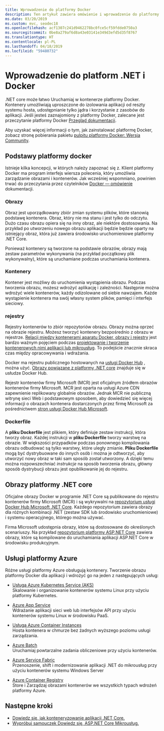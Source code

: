 ```yaml
---
title: Wprowadzenie do platformy Docker
description: Ten artykuł zawiera omówienie i wprowadzenie do platformy Docker w kontekście aplikacji .NET Core.
ms.date: 03/20/2019
ms.custom: mvc, seodec18
ms.openlocfilehash: acf1307c241d9462278bc0fce5cf59fdde0750a3
ms.sourcegitcommit: 0be8a279af6d8a43e03141e349d3efd5d35f8767
ms.translationtype: HT
ms.contentlocale: pl-PL
ms.lasthandoff: 04/18/2019
ms.locfileid: "59480732"
---
```

# <a name="introduction-to-net-and-docker"></a>Wprowadzenie do platform .NET i Docker

.NET core może łatwo Uruchamiaj w kontenerze platformy Docker. Kontenery umożliwiają uproszczone do izolowania aplikacji od reszty systemu hosta, udostępnianie tylko jądra i korzystanie z zasobów do aplikacji. Jeśli jesteś zaznajomiony z platformy Docker, zalecane jest przeczytanie platformy Docker [Przegląd dokumentacji](https://docs.docker.com/engine/docker-overview/).

Aby uzyskać więcej informacji o tym, jak zainstalować platformę Docker, zobacz stronę pobierania pakietu [pulpitu platformy Docker: Wersja Community](https://www.docker.com/products/docker-desktop).

## <a name="docker-basics"></a>Podstawy platformy docker

Istnieje kilka koncepcji, w których należy zapoznać się z. Klient platformy Docker ma program interfejs wiersza polecenia, który umożliwia zarządzanie obrazami i kontenerów. Jak wcześniej wspomniano, powinien trwać do przeczytania przez czytelników [Docker — omówienie](https://docs.docker.com/engine/docker-overview/) dokumentacji. 

### <a name="images"></a>Obrazy

Obraz jest uporządkowany zbiór zmian systemu plików, które stanowią podstawę kontenera. Obraz, który nie ma stanu i jest tylko do odczytu. Dużo czasu obrazu opiera się na inny obraz, ale niektóre dostosowania. Na przykład po utworzeniu nowego obrazu aplikacji będzie będzie oparty na istniejący obraz, która już zawiera środowisko uruchomieniowe platformy .NET Core.

Ponieważ kontenery są tworzone na podstawie obrazów, obrazy mają zestaw parametrów wykonywania (na przykład początkowy plik wykonywalny), które są uruchamiane podczas uruchamiania kontenera.

### <a name="containers"></a>Kontenery

Kontener jest możliwy do uruchomienia wystąpienia obrazu. Podczas tworzenia obrazu, możesz wdrożyć aplikację i zależności. Następnie można wdrożyć wiele kontenerów, każdy odizolowane od siebie nawzajem. Każde wystąpienie kontenera ma swój własny system plików, pamięci i interfejs sieciowy.

### <a name="registries"></a>rejestry

Rejestry kontenerów to zbiór repozytoriów obrazu. Obrazy można oprzeć na obrazie rejestru. Możesz tworzyć kontenery bezpośrednio z obrazu w rejestrze. [Relacji między kontenerami aparatu Docker, obrazy i rejestry](../../standard/microservices-architecture/container-docker-introduction/docker-containers-images-registries.md) jest bardzo ważnym pojęciem podczas [projektowanie i tworzenie kontenerowych nimi aplikacji lub mikrousług](../../standard/microservices-architecture/architect-microservice-container-applications/index.md). To podejście znacznie skraca czas między opracowywania i wdrażania.

Docker ma rejestru publicznego hostowanych na [usługi Docker Hub](https://hub.docker.com/) , można użyć. [Obrazy powiązane z platformy .NET core](https://hub.docker.com/_/microsoft-dotnet-core/) znajduje się w usłudze Docker Hub. 

Rejestr kontenerów firmy Microsoft (MCR) jest oficjalnym źródłem obrazów kontenerów firmy Microsoft. MCR jest oparta na usługi Azure CDN zapewnienie replikowany globalnie obrazów. Jednak MCR nie publiczną witrynę sieci Web i podstawowym sposobem, aby dowiedzieć się więcej informacji o obrazach kontenera dostarczonych przez firmę Microsoft za pośrednictwem [stron usługi Docker Hub Microsoft](https://hub.docker.com/_/microsoft-dotnet-core/).

### <a name="dockerfile"></a>Dockerfile

A **pliku Dockerfile** jest plikiem, który definiuje zestaw instrukcji, która tworzy obraz. Każdej instrukcji w **pliku Dockerfile** tworzy warstwę na obrazie. W większości przypadków podczas ponownego kompilowania obrazu odbudować są tylko warstwy, które uległy zmianie. **Pliku Dockerfile** mogą być dystrybuowane do innych osób i można je odtworzyć, aby utworzyć nowy obraz w taki sam sposób został utworzony. A dzięki temu można rozpowszechniać *instrukcje* na sposób tworzenia obrazu, główny sposób dystrybucji obrazu jest opublikowanie jej do rejestru.

## <a name="net-core-images"></a>Obrazy platformy .NET core

Oficjalne obrazy Docker w programie .NET Core są publikowane do rejestru kontenerów firmy Microsoft (MCR) i są wykrywalni na [repozytorium usługi Docker Hub Microsoft .NET Core](https://hub.docker.com/_/microsoft-dotnet-core/). Każdego repozytorium zawiera obrazy dla różnych kombinacji .NET (zestaw SDK lub środowisko uruchomieniowe) i systemu operacyjnego, którego można używać. 

Firma Microsoft udostępnia obrazy, które są dostosowane do określonych scenariuszy. Na przykład [repozytorium platformy ASP.NET Core](https://hub.docker.com/_/microsoft-dotnet-core-aspnet/) zawiera obrazy, które są kompilowane do uruchamiania aplikacji ASP.NET Core w środowisku produkcyjnym.

## <a name="azure-services"></a>Usługi platformy Azure

Różne usługi platformy Azure obsługują kontenery. Tworzenie obrazu platformy Docker dla aplikacji i wdrożyć go na jeden z następujących usług:

* [Usługa Azure Kubernetes Service (AKS)](https://azure.microsoft.com/services/kubernetes-service/)\
Skalowanie i organizowanie kontenerów systemu Linux przy użyciu platformy Kubernetes.

* [Azure App Service](https://azure.microsoft.com/services/app-service/containers/)\
Wdrażanie aplikacji sieci web lub interfejsów API przy użyciu kontenerów systemu Linux w środowisku PaaS.

* [Usługa Azure Container Instances](https://azure.microsoft.com/services/container-instances/)\
Hosta kontenera w chmurze bez żadnych wyższego poziomu usługi zarządzania.

* [Azure Batch](https://azure.microsoft.com/services/batch/)\
Uruchamiaj powtarzalne zadania obliczeniowe przy użyciu kontenerów.

* [Azure Service Fabric](https://azure.microsoft.com/services/service-fabric/)\
Przenoszenie, shift i modernizowanie aplikacji .NET do mikrousług przy użyciu kontenerów systemu Windows Server

* [Azure Container Registry](https://azure.microsoft.com/services/container-registry/)\
Store i Zarządzaj obrazami kontenerów we wszystkich typach wdrożeń platformy Azure.

## <a name="next-steps"></a>Następne kroki

* [Dowiedz się, jak konteneryzowanie aplikacji .NET Core.](build-docker-netcore-container.md)
* [Wypróbuj samouczek Dowiedz się, ASP.NET Core Mikrousług.](https://dotnet.microsoft.com/learn/web/aspnet-microservice-tutorial/intro)
